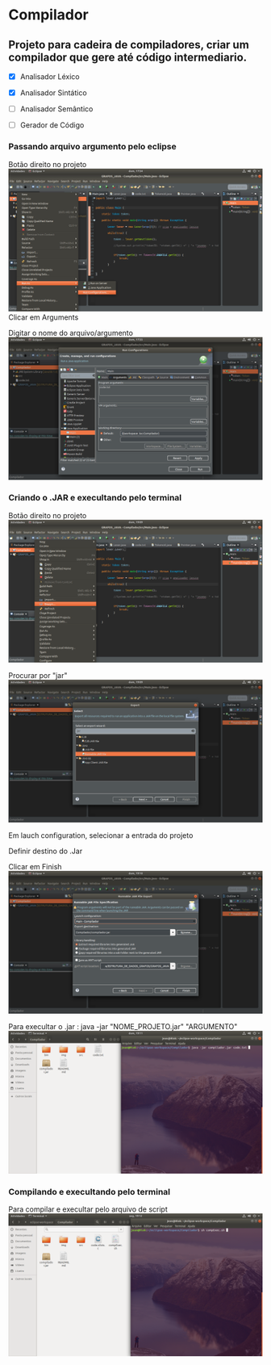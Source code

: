 # Compilador
## Projeto para cadeira de compiladores, criar um compilador que gere até código intermediario.
- [x] Analisador Léxico

- [x] Analisador Sintático

- [ ] Analisador Semântico

- [ ] Gerador de Código

### Passando arquivo argumento pelo eclipse

Botão direito no projeto
![alt text](/img/parte1.png "Parte 1")
Clicar em Arguments

Digitar o nome do arquivo/argumento
![alt text](/img/parte2.png "Parte 2")




### Criando o .JAR e execultando pelo terminal

Botão direito no projeto
![alt text](/img/jarConsp1.png "Jar p1")

Procurar por "jar"
![alt text](/img/jarConsp2.png "Jar p2")

Em lauch configuration, selecionar a entrada do projeto

Definir destino do .Jar

Clicar em Finish
![alt text](/img/jarConsp3.png "Jar p3")

Para execultar o .jar : java -jar "NOME_PROJETO.jar" "ARGUMENTO"
![alt text](/img/jarConsp4.png "Jar p4")

### Compilando e execultando pelo terminal

Para compilar e execultar pelo arquivo de script
![alt text](/img/compExec.png "Compile and execute")
